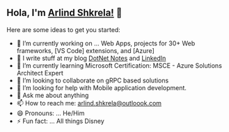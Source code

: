 ## Hola, I'm [Arlind Shkrela!](https://www.arlindshkrela.tech/) 👋
Here are some ideas to get you started:

- 🔭 I’m currently working on ... Web Apps, projects for 30+ Web frameworks, [VS Code] extensions, and [Azure]
- 📝 I write stuff at my blog [DotNet Notes](https://www.dotnetnotes.com/) and [LinkedIn](https://www.linkedin.com/in/arlindshkrela/)
- 🌱 I’m currently learning Microsoft Certification: MSCE - Azure Solutions Architect Expert
- 👯 I’m looking to collaborate on gRPC based solutions
- 🤔 I’m looking for help with Mobile application development. 
- 💬 Ask me about anything
- 📫 How to reach me: arlind.shkrela@outloook.com
- 😄 Pronouns: ... He/Him
- ⚡ Fun fact: ... All things Disney
